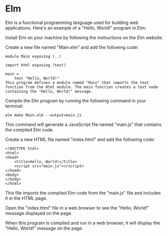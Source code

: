 # Elm
Elm is a functional programming language used for building web applications. Here's an example of a "Hello, World!" program in Elm:

Install Elm on your machine by following the instructions on the Elm website.

Create a new file named "Main.elm" and add the following code:

```
module Main exposing (..)

import Html exposing (text)

main =
    text "Hello, World!"
This program defines a module named "Main" that imports the text function from the Html module. The main function creates a text node containing the "Hello, World!" message.
```

Compile the Elm program by running the following command in your terminal:

```
elm make Main.elm --output=main.js
```

This command will generate a JavaScript file named "main.js" that contains the compiled Elm code.

Create a new HTML file named "index.html" and add the following code:

```
<!DOCTYPE html>
<html>
<head>
    <title>Hello, World!</title>
    <script src="main.js"></script>
</head>
<body>
</body>
</html>
```

This file imports the compiled Elm code from the "main.js" file and includes it in the HTML page.

Open the "index.html" file in a web browser to see the "Hello, World!" message displayed on the page.

When this program is compiled and run in a web browser, it will display the "Hello, World!" message on the page.
